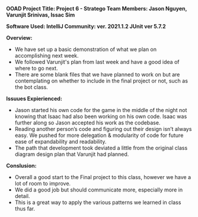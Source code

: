 **OOAD Project Title: Project 6 - Stratego
Team Members: Jason Nguyen, Varunjit Srinivas, Issac Sim**

**Software Used:
IntelliJ Community: ver. 2021.1.2
JUnit ver 5.7.2**

**Overview:**
- We have set up a basic demonstration of what we plan on accomplishing next week.
- We followed Varunjit's plan from last week and have a good idea of where to go next.
- There are some blank files that we have planned to work on but are contemplating on whether to include in the final project or not, such as the bot class. 

**Issuues Expierienced:**
- Jason started his own code for the game in the middle of the night not knowing that Isaac had also been working on his own code. Isaac was further along so Jason accepted his work as the codebase. 
- Reading another person’s code and figuring out their design isn’t always easy. We pushed for more delegation & modularity of code for future ease of expandability and readability.
- The path that development took deviated a little from the original class diagram design plan that Varunjit had planned.

**Conslusion:**
- Overall a good start to the Final project to this class, however we have a lot of room to improve. 
- We did a good job but should communicate more, especially more in detail.
- This is a great way to apply the various patterns we learned in class thus far. 

